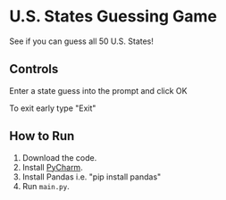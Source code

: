 # U.S. States Guessing Game 

See if you can guess all 50 U.S. States!

## Controls  
Enter a state guess into the prompt and click OK

To exit early type "Exit" 

## How to Run  
1. Download the code.  
2. Install [PyCharm](https://www.jetbrains.com/pycharm/).
3. Install Pandas i.e. "pip install pandas"
4. Run `main.py`.  

